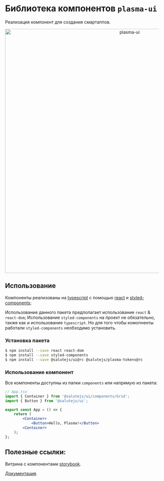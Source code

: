 # Библиотека компонентов `plasma-ui`

Реализация компонент для создания смартаппов.

<p align="center">
  <img width="800" src="https://user-images.githubusercontent.com/1813468/98609687-ea20fc80-22fe-11eb-8d84-cd26385f01ed.png" alt="plasma-ui" />
</p>

## Использование

Компоненты реализованы на [typescript](https://www.typescriptlang.org/) с помощью [react](https://reactjs.org/) и [styled-components](https://styled-components.com/);

Использование данного пакета предполагает использование `react` & `react-dom`;
Использование `styled-components` на проект не обязательно, также как и использование `typescript`.
Но для того чтобы комопненты работали `styled-components` необходимо установить.

### Установка пакета

```bash
$ npm install --save react react-dom
$ npm install --save styled-components
$ npm install --save @salutejs/ui@rc @salutejs/plasma-tokens@rc
```

### Использование компонент

Все компоненты доступны из папки `components` или напрямую из пакета:

```jsx
// App.tsx
import { Container } from '@salutejs/ui/components/Grid';
import { Button } from '@salutejs/ui';

export const App = () => {
    return (
        <Container>
            <Button>Hello, Plasma!</Button>
        <Container>
    );
};
```

## Полезные ссылки:

Витрина с компонентами [storybook](https://rc--5f96ec813d800900227e3b93.chromatic.com).

[Документация](https://bit.ly/36MIrA0).
